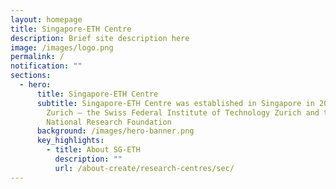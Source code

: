 ```yaml
---
layout: homepage
title: Singapore-ETH Centre
description: Brief site description here
image: /images/logo.png
permalink: /
notification: ""
sections:
  - hero:
      title: Singapore-ETH Centre
      subtitle: Singapore-ETH Centre was established in Singapore in 2010 by ETH
        Zurich – the Swiss Federal Institute of Technology Zurich and the
        National Research Foundation
      background: /images/hero-banner.png
      key_highlights:
        - title: About SG-ETH
          description: ""
          url: /about-create/research-centres/sec/
---
```

